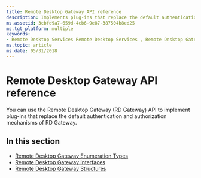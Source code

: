 ```yaml
---
title: Remote Desktop Gateway API reference
description: Implements plug-ins that replace the default authentication and authorization mechanisms of Remote Desktop Gateway (RD Gateway).
ms.assetid: 3cbfd9a7-659d-4cb6-9e87-387504b8ed25
ms.tgt_platform: multiple
keywords:
- Remote Desktop Services Remote Desktop Services , Remote Desktop Gateway API reference
ms.topic: article
ms.date: 05/31/2018
---
```


# Remote Desktop Gateway API reference

You can use the Remote Desktop Gateway (RD Gateway) API to implement plug-ins that replace the default authentication and authorization mechanisms of RD Gateway.

## In this section

-   [Remote Desktop Gateway Enumeration Types](remote-desktop-gateway-enumeration-types.md)
-   [Remote Desktop Gateway Interfaces](remote-desktop-gateway-interfaces.md)
-   [Remote Desktop Gateway Structures](remote-desktop-gateway-structures.md)

 

 




